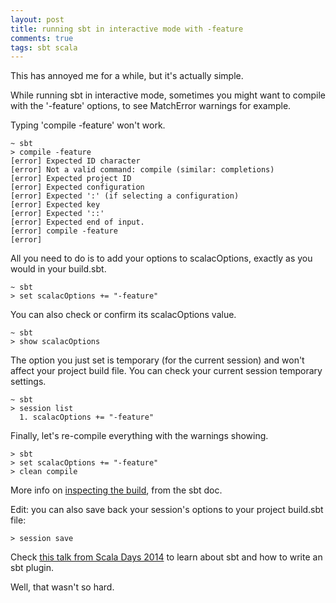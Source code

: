 ```yaml
---
layout: post
title: running sbt in interactive mode with -feature
comments: true
tags: sbt scala
---
```


This has annoyed me for a while, but it's actually simple. 

While running sbt in interactive mode, sometimes you might want to compile with the '-feature' options, to see MatchError warnings for example.

Typing 'compile -feature' won't work.

    ~ sbt
    > compile -feature
    [error] Expected ID character
    [error] Not a valid command: compile (similar: completions)
    [error] Expected project ID
    [error] Expected configuration
    [error] Expected ':' (if selecting a configuration)
    [error] Expected key
    [error] Expected '::'
    [error] Expected end of input.
    [error] compile -feature
    [error]

All you need to do is to add your options to scalacOptions, exactly as you would in your build.sbt.

    ~ sbt
    > set scalacOptions += "-feature"

You can also check or confirm its scalacOptions value.

    ~ sbt
    > show scalacOptions

The option you just set is temporary (for the current session) and won't affect your project build file. You can check your current session temporary settings.

    ~ sbt
    > session list
      1. scalacOptions += "-feature"

Finally, let's re-compile everything with the warnings showing.

    > sbt
    > set scalacOptions += "-feature"
    > clean compile

More info on [inspecting the build](http://www.scala-sbt.org/0.13/docs/Howto-Inspect-the-Build.html), from the sbt doc.

Edit: you can also save back your session's options to your project build.sbt file:

    > session save

Check [this talk from Scala Days 2014](http://parleys.com/play/53a7d2c6e4b0543940d9e54d) to learn about sbt and how to write an sbt plugin.

Well, that wasn't so hard. 
